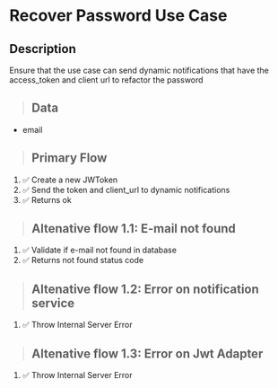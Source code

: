 # Recover Password Use Case

## Description

Ensure that the use case can send dynamic notifications that have
the access_token and client url to refactor the password

> ## Data

- email

> ## Primary Flow

1. ✅ Create a new JWToken
2. ✅ Send the token and client_url to dynamic notifications
3. ✅ Returns ok

> ## Altenative flow 1.1: E-mail not found

1. ✅ Validate if e-mail not found in database
2. ✅ Returns not found status code

> ## Altenative flow 1.2: Error on notification service

1. ✅ Throw Internal Server Error

> ## Altenative flow 1.3: Error on Jwt Adapter

1. ✅ Throw Internal Server Error
